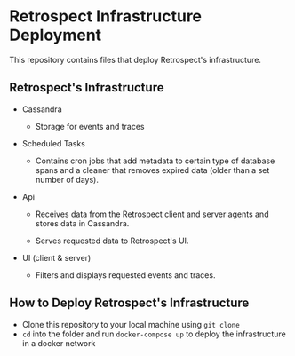 # Retrospect Infrastructure Deployment

This repository contains files that deploy Retrospect's infrastructure. 

## Retrospect's Infrastructure

  + Cassandra

    - Storage for events and traces

  + Scheduled Tasks
    
    - Contains cron jobs that add metadata to certain type of database spans and a cleaner that removes expired data (older than a set number of days).

  + Api

    - Receives data from the Retrospect client and server agents and stores data in Cassandra. 

    - Serves requested data to Retrospect's UI. 

  + UI (client & server)

    - Filters and displays requested events and traces. 

## How to Deploy Retrospect's Infrastructure

  + Clone this repository to your local machine using `git clone`
  + `cd` into the folder and run `docker-compose up` to deploy the infrastructure in a docker network
